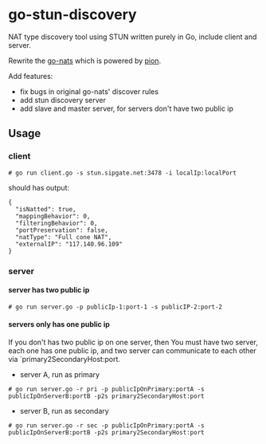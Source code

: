 # go-stun-discovery

NAT type discovery tool using STUN written purely in Go, include client and server.

Rewrite the [go-nats](https://github.com/enobufs/go-nats) which is powered by [pion](https://pion.ly).

Add features:
- fix bugs in original go-nats' discover rules
- add stun discovery server 
- add slave and master server, for servers don't have two public ip

## Usage

### client 

```
# go run client.go -s stun.sipgate.net:3478 -i localIp:localPort 
```

should has output:
```
{
  "isNatted": true,
  "mappingBehavior": 0,
  "filteringBehavior": 0,
  "portPreservation": false,
  "natType": "Full cone NAT",
  "externalIP": "117.140.96.109"
}
```

### server

#### server has two public ip

```
# go run server.go -p publicIp-1:port-1 -s publicIP-2:port-2
```

#### servers only has one public ip

If you don't has two public ip on one server, then You must have two server, each one has one public ip, and two server can communicate to each other via `primary2SecondaryHost:port.

- server A, run as primary
```
# go run server.go -r pri -p publicIpOnPrimary:portA -s publicIpOnServerB:portB -p2s primary2SecondaryHost:port
```

- server B, run as secondary
```
# go run server.go -r sec -p publicIpOnPrimary:portA -s publicIpOnServerB:portB -p2s primary2SecondaryHost:port
```

